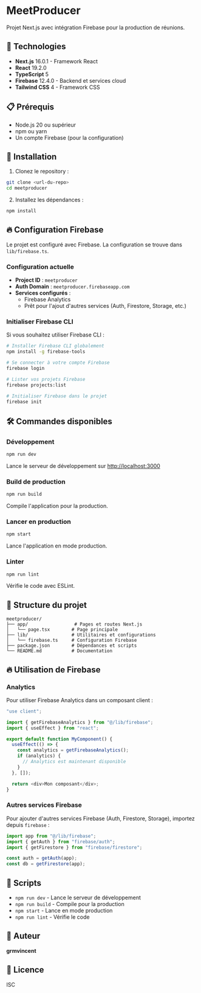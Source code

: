 # MeetProducer

Projet Next.js avec intégration Firebase pour la production de réunions.

## 🚀 Technologies

- **Next.js** 16.0.1 - Framework React
- **React** 19.2.0
- **TypeScript** 5
- **Firebase** 12.4.0 - Backend et services cloud
- **Tailwind CSS** 4 - Framework CSS

## 📋 Prérequis

- Node.js 20 ou supérieur
- npm ou yarn
- Un compte Firebase (pour la configuration)

## 🔧 Installation

1. Clonez le repository :
```bash
git clone <url-du-repo>
cd meetproducer
```

2. Installez les dépendances :
```bash
npm install
```

## 🔥 Configuration Firebase

Le projet est configuré avec Firebase. La configuration se trouve dans `lib/firebase.ts`.

### Configuration actuelle

- **Project ID** : `meetproducer`
- **Auth Domain** : `meetproducer.firebaseapp.com`
- **Services configurés** :
  - Firebase Analytics
  - Prêt pour l'ajout d'autres services (Auth, Firestore, Storage, etc.)

### Initialiser Firebase CLI

Si vous souhaitez utiliser Firebase CLI :

```bash
# Installer Firebase CLI globalement
npm install -g firebase-tools

# Se connecter à votre compte Firebase
firebase login

# Lister vos projets Firebase
firebase projects:list

# Initialiser Firebase dans le projet
firebase init
```

## 🛠️ Commandes disponibles

### Développement

```bash
npm run dev
```

Lance le serveur de développement sur [http://localhost:3000](http://localhost:3000)

### Build de production

```bash
npm run build
```

Compile l'application pour la production.

### Lancer en production

```bash
npm start
```

Lance l'application en mode production.

### Linter

```bash
npm run lint
```

Vérifie le code avec ESLint.

## 📁 Structure du projet

```
meetproducer/
├── app/                 # Pages et routes Next.js
│   └── page.tsx        # Page principale
├── lib/                # Utilitaires et configurations
│   └── firebase.ts     # Configuration Firebase
├── package.json        # Dépendances et scripts
└── README.md           # Documentation
```

## 🔥 Utilisation de Firebase

### Analytics

Pour utiliser Firebase Analytics dans un composant client :

```typescript
"use client";

import { getFirebaseAnalytics } from "@/lib/firebase";
import { useEffect } from "react";

export default function MyComponent() {
  useEffect(() => {
    const analytics = getFirebaseAnalytics();
    if (analytics) {
      // Analytics est maintenant disponible
    }
  }, []);

  return <div>Mon composant</div>;
}
```

### Autres services Firebase

Pour ajouter d'autres services Firebase (Auth, Firestore, Storage), importez depuis `firebase` :

```typescript
import app from "@/lib/firebase";
import { getAuth } from "firebase/auth";
import { getFirestore } from "firebase/firestore";

const auth = getAuth(app);
const db = getFirestore(app);
```

## 📝 Scripts

- `npm run dev` - Lance le serveur de développement
- `npm run build` - Compile pour la production
- `npm start` - Lance en mode production
- `npm run lint` - Vérifie le code

## 👤 Auteur

**grmvincent**

## 📄 Licence

ISC
